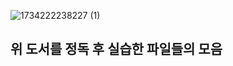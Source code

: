 ![1734222238227 (1)](https://github.com/user-attachments/assets/a74c7edb-8adc-4c30-8814-e79f2087c7e1)
## 위 도서를 정독 후 실습한 파일들의 모음

